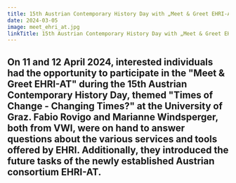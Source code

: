 ```yaml
---
title: 15th Austrian Contemporary History Day with „Meet & Greet EHRI-AT“ 
date: 2024-03-05
image: meet_ehri_at.jpg
linkTitle: 15th Austrian Contemporary History Day with „Meet & Greet EHRI-AT“ 
---
```

On 11 and 12 April 2024, interested individuals had the opportunity to participate in the "Meet & Greet EHRI-AT" during the 15th Austrian Contemporary History Day, themed "Times of Change - Changing Times?" at the University of Graz. Fabio Rovigo and Marianne Windsperger, both from VWI, were on hand to answer questions about the various services and tools offered by EHRI. Additionally, they introduced the future tasks of the newly established Austrian consortium EHRI-AT.
---
